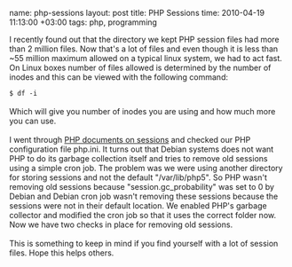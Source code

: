 name: php-sessions
layout: post
title: PHP Sessions
time: 2010-04-19 11:13:00 +03:00
tags: php, programming

I recently found out that the directory we kept PHP session files had more than 2 million files. Now that's a lot of files and even though it is less than ~55 million maximum allowed on a typical linux system, we had to act fast. On Linux boxes number of files allowed is determined by the number of inodes and this can be viewed with the following command: <br /><code><br />$ df -i <br /></code><br />Which will give you number of inodes you are using and how much more you can use.<br /><br />I went through <a href="http://us.php.net/manual/en/session.configuration.php">PHP documents on sessions</a> and checked our PHP configuration file php.ini. It turns out that Debian systems does not want PHP to do its garbage collection itself and tries to remove old sessions using a simple cron job. The problem was we were using another directory for storing sessions and not the default "/var/lib/php5". So PHP wasn't removing old sessions because "session.gc_probability" was set to 0 by Debian and Debian cron job wasn't removing these sessions because the sessions were not in their default location. We enabled PHP's garbage collector and modified the cron job so that it uses the correct folder now. Now we have two checks in place for removing old sessions.<br /><br />This is something to keep in mind if you find yourself with a lot of session files. Hope this helps others.
